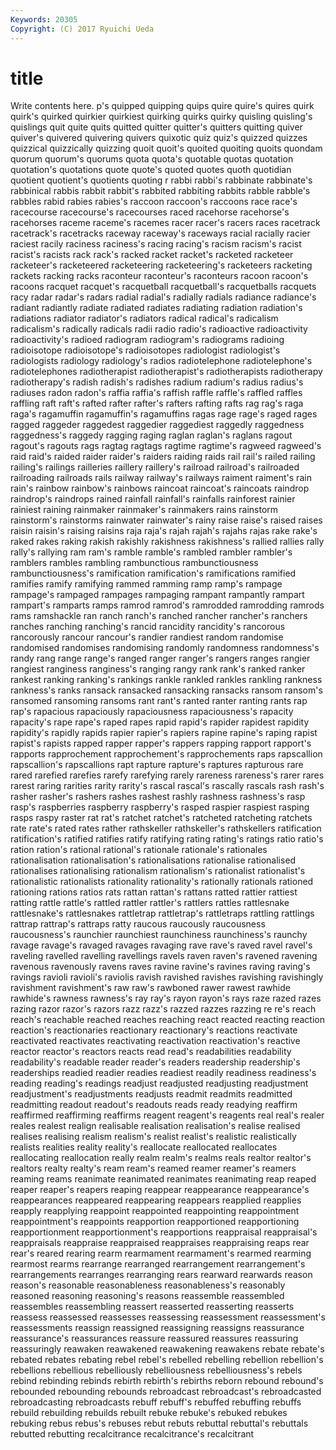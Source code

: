```yaml
---
Keywords: 20305 
Copyright: (C) 2017 Ryuichi Ueda
---
```


# title

Write contents here.
p's quipped quipping quips quire quire's quires
quirk quirk's quirked quirkier quirkiest quirking quirks quirky quisling quisling's
quislings quit quite quits quitted quitter quitter's quitters quitting quiver
quiver's quivered quivering quivers quixotic quiz quiz's quizzed quizzes quizzical
quizzically quizzing quoit quoit's quoited quoiting quoits quondam quorum quorum's
quorums quota quota's quotable quotas quotation quotation's quotations quote quote's
quoted quotes quoth quotidian quotient quotient's quotients quoting r rabbi
rabbi's rabbinate rabbinate's rabbinical rabbis rabbit rabbit's rabbited rabbiting rabbits
rabble rabble's rabbles rabid rabies rabies's raccoon raccoon's raccoons race
race's racecourse racecourse's racecourses raced racehorse racehorse's racehorses raceme raceme's
racemes racer racer's racers races racetrack racetrack's racetracks raceway raceway's
raceways racial racially racier raciest racily raciness raciness's racing racing's
racism racism's racist racist's racists rack rack's racked racket racket's
racketed racketeer racketeer's racketeered racketeering racketeering's racketeers racketing rackets racking
racks raconteur raconteur's raconteurs racoon racoon's racoons racquet racquet's racquetball
racquetball's racquetballs racquets racy radar radar's radars radial radial's radially
radials radiance radiance's radiant radiantly radiate radiated radiates radiating radiation
radiation's radiations radiator radiator's radiators radical radical's radicalism radicalism's radically
radicals radii radio radio's radioactive radioactivity radioactivity's radioed radiogram radiogram's
radiograms radioing radioisotope radioisotope's radioisotopes radiologist radiologist's radiologists radiology radiology's
radios radiotelephone radiotelephone's radiotelephones radiotherapist radiotherapist's radiotherapists radiotherapy radiotherapy's radish
radish's radishes radium radium's radius radius's radiuses radon radon's raffia
raffia's raffish raffle raffle's raffled raffles raffling raft raft's rafted
rafter rafter's rafters rafting rafts rag rag's raga raga's ragamuffin
ragamuffin's ragamuffins ragas rage rage's raged rages ragged raggeder raggedest
raggedier raggediest raggedly raggedness raggedness's raggedy ragging raging raglan raglan's
raglans ragout ragout's ragouts rags ragtag ragtags ragtime ragtime's ragweed
ragweed's raid raid's raided raider raider's raiders raiding raids rail
rail's railed railing railing's railings railleries raillery raillery's railroad railroad's
railroaded railroading railroads rails railway railway's railways raiment raiment's rain
rain's rainbow rainbow's rainbows raincoat raincoat's raincoats raindrop raindrop's raindrops
rained rainfall rainfall's rainfalls rainforest rainier rainiest raining rainmaker rainmaker's
rainmakers rains rainstorm rainstorm's rainstorms rainwater rainwater's rainy raise raise's
raised raises raisin raisin's raising raisins raja raja's rajah rajah's
rajahs rajas rake rake's raked rakes raking rakish rakishly rakishness
rakishness's rallied rallies rally rally's rallying ram ram's ramble ramble's
rambled rambler rambler's ramblers rambles rambling rambunctious rambunctiousness rambunctiousness's ramification
ramification's ramifications ramified ramifies ramify ramifying rammed ramming ramp ramp's
rampage rampage's rampaged rampages rampaging rampant rampantly rampart rampart's ramparts
ramps ramrod ramrod's ramrodded ramrodding ramrods rams ramshackle ran ranch
ranch's ranched rancher rancher's ranchers ranches ranching ranching's rancid rancidity
rancidity's rancorous rancorously rancour rancour's randier randiest random randomise randomised
randomises randomising randomly randomness randomness's randy rang range range's ranged
ranger ranger's rangers ranges rangier rangiest ranginess ranginess's ranging rangy
rank rank's ranked ranker rankest ranking ranking's rankings rankle rankled
rankles rankling rankness rankness's ranks ransack ransacked ransacking ransacks ransom
ransom's ransomed ransoming ransoms rant rant's ranted ranter ranting rants
rap rap's rapacious rapaciously rapaciousness rapaciousness's rapacity rapacity's rape rape's
raped rapes rapid rapid's rapider rapidest rapidity rapidity's rapidly rapids
rapier rapier's rapiers rapine rapine's raping rapist rapist's rapists rapped
rapper rapper's rappers rapping rapport rapport's rapports rapprochement rapprochement's rapprochements
raps rapscallion rapscallion's rapscallions rapt rapture rapture's raptures rapturous rare
rared rarefied rarefies rarefy rarefying rarely rareness rareness's rarer rares
rarest raring rarities rarity rarity's rascal rascal's rascally rascals rash
rash's rasher rasher's rashers rashes rashest rashly rashness rashness's rasp
rasp's raspberries raspberry raspberry's rasped raspier raspiest rasping rasps raspy
raster rat rat's ratchet ratchet's ratcheted ratcheting ratchets rate rate's
rated rates rather rathskeller rathskeller's rathskellers ratification ratification's ratified ratifies
ratify ratifying rating rating's ratings ratio ratio's ration ration's rational
rational's rationale rationale's rationales rationalisation rationalisation's rationalisations rationalise rationalised rationalises
rationalising rationalism rationalism's rationalist rationalist's rationalistic rationalists rationality rationality's rationally
rationals rationed rationing rations ratios rats rattan rattan's rattans ratted
rattier rattiest ratting rattle rattle's rattled rattler rattler's rattlers rattles
rattlesnake rattlesnake's rattlesnakes rattletrap rattletrap's rattletraps rattling rattlings rattrap rattrap's
rattraps ratty raucous raucously raucousness raucousness's raunchier raunchiest raunchiness raunchiness's
raunchy ravage ravage's ravaged ravages ravaging rave rave's raved ravel
ravel's raveling ravelled ravelling ravellings ravels raven raven's ravened ravening
ravenous ravenously ravens raves ravine ravine's ravines raving raving's ravings
ravioli ravioli's raviolis ravish ravished ravishes ravishing ravishingly ravishment ravishment's
raw raw's rawboned rawer rawest rawhide rawhide's rawness rawness's ray
ray's rayon rayon's rays raze razed razes razing razor razor's
razors razz razz's razzed razzes razzing re re's reach reach's
reachable reached reaches reaching react reacted reacting reaction reaction's reactionaries
reactionary reactionary's reactions reactivate reactivated reactivates reactivating reactivation reactivation's reactive
reactor reactor's reactors reacts read read's readabilities readability readability's readable
reader reader's readers readership readership's readerships readied readier readies readiest
readily readiness readiness's reading reading's readings readjust readjusted readjusting readjustment
readjustment's readjustments readjusts readmit readmits readmitted readmitting readout readout's readouts
reads ready readying reaffirm reaffirmed reaffirming reaffirms reagent reagent's reagents
real real's realer reales realest realign realisable realisation realisation's realise
realised realises realising realism realism's realist realist's realistic realistically realists
realities reality reality's reallocate reallocated reallocates reallocating reallocation really realm
realm's realms reals realtor realtor's realtors realty realty's ream ream's
reamed reamer reamer's reamers reaming reams reanimate reanimated reanimates reanimating
reap reaped reaper reaper's reapers reaping reappear reappearance reappearance's reappearances
reappeared reappearing reappears reapplied reapplies reapply reapplying reappoint reappointed reappointing
reappointment reappointment's reappoints reapportion reapportioned reapportioning reapportionment reapportionment's reapportions reappraisal
reappraisal's reappraisals reappraise reappraised reappraises reappraising reaps rear rear's reared
rearing rearm rearmament rearmament's rearmed rearming rearmost rearms rearrange rearranged
rearrangement rearrangement's rearrangements rearranges rearranging rears rearward rearwards reason reason's
reasonable reasonableness reasonableness's reasonably reasoned reasoning reasoning's reasons reassemble reassembled
reassembles reassembling reassert reasserted reasserting reasserts reassess reassessed reassesses reassessing
reassessment reassessment's reassessments reassign reassigned reassigning reassigns reassurance reassurance's reassurances
reassure reassured reassures reassuring reassuringly reawaken reawakened reawakening reawakens rebate
rebate's rebated rebates rebating rebel rebel's rebelled rebelling rebellion rebellion's
rebellions rebellious rebelliously rebelliousness rebelliousness's rebels rebind rebinding rebinds rebirth
rebirth's rebirths reborn rebound rebound's rebounded rebounding rebounds rebroadcast rebroadcast's
rebroadcasted rebroadcasting rebroadcasts rebuff rebuff's rebuffed rebuffing rebuffs rebuild rebuilding
rebuilds rebuilt rebuke rebuke's rebuked rebukes rebuking rebus rebus's rebuses
rebut rebuts rebuttal rebuttal's rebuttals rebutted rebutting recalcitrance recalcitrance's recalcitrant
